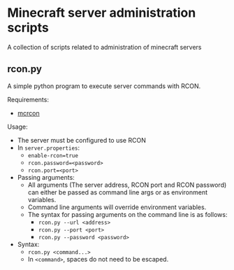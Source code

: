 # Minecraft server administration scripts
A collection of scripts related to administration of minecraft servers
## rcon.py
A simple python program to execute server commands with RCON.

Requirements:
* [mcrcon](https://pypi.org/project/mcrcon/)

Usage:
* The server must be configured to use RCON
* In `server.properties`:
    * `enable-rcon=true`
    * `rcon.password=<password>`
    * `rcon.port=<port>`
* Passing arguments:
    * All arguments (The server address, RCON port and RCON password) can either be passed as command line args or as environment variables.
    * Command line arguments will override environment variables.
    * The syntax for passing arguments on the command line is as follows:
        * `rcon.py --url <address>`
        * `rcon.py --port <port>`
        * `rcon.py --password <password>`
* Syntax:
    * `rcon.py <command...>`
    * In `<command>`, spaces do not need to be escaped.

